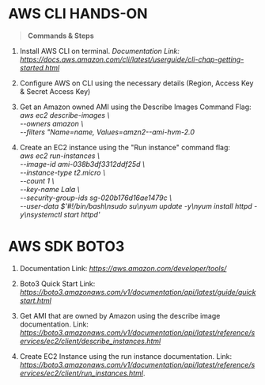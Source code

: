 # AWS CLI HANDS-ON

>**Commands & Steps**

1. Install AWS CLI on terminal. *Documentation Link: https://docs.aws.amazon.com/cli/latest/userguide/cli-chap-getting-started.html*

2. Configure AWS on CLI using the necessary details (Region, Access Key & Secret Access Key)

3. Get an Amazon owned AMI using the Describe Images Command Flag:        
*aws ec2 describe-images \ \
 --owners amazon \ \
 --filters "Name=name, Values=amzn2--ami-hvm-2.0* &nbsp;

 4. Create an EC2 instance using the "Run instance" command flag:      
 *aws ec2 run-instances \ \
--image-id ami-038b3df3312ddf25d \ \
--instance-type t2.micro \ \
--count 1 \ \
--key-name Lala \ \
--security-group-ids sg-020b176d16ae1479c \ \
--user-data $'#!/bin/bash\nsudo su\nyum update -y\nyum install httpd -y\nsystemctl start httpd'*


# AWS SDK BOTO3

1. Documentation Link: *https://aws.amazon.com/developer/tools/*
2. Boto3 Quick Start Link: *https://boto3.amazonaws.com/v1/documentation/api/latest/guide/quickstart.html*

4.  Get AMI that are owned by Amazon using the describe image documentation. Link: *https://boto3.amazonaws.com/v1/documentation/api/latest/reference/services/ec2/client/describe_instances.html*

4. Create EC2 Instance using the run instance documentation. Link: *https://boto3.amazonaws.com/v1/documentation/api/latest/reference/services/ec2/client/run_instances.html*.
